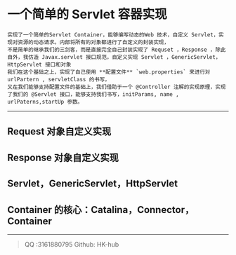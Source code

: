 # 一个简单的 Servlet 容器实现
    实现了一个简单的Servlet Container，能够编写动态的Web 技术，自定义 Servlet，实现对资源的动态请求。内部将所有的对象都进行了自定义的封装实现，
    不是简单的继承我们的三剑客，而是直接完全自己封装实现了 Requset ，Response ，除此自外，我仿造 Javax.servlet 接口规范，自定义实现 Servlet ，GenericServlet， HttpServlet 接口和对象
    我们在这个基础之上，实现了自己使用 **配置文件** `web.properties` 来进行对 urlPartern , servletClass 的书写，
    又在我们能够支持配置文件的基础上，我们借助于一个 @Controller 注解的实现原理，实现了我们的 @Servlet 接口，能够支持我们书写，initParams, name , urlPaterns,startUp 参数。
    
----
    
## Request 对象自定义实现
## Response 对象自定义实现
## Servlet，GenericServlet，HttpServlet 
## Container 的核心：Catalina，Connector，Container

-----

> QQ :3161880795
> Github: HK-hub

